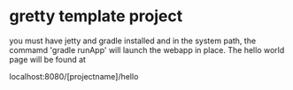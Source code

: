 # gretty template project

you must have jetty and gradle installed and in the system path, the commamd 'gradle runApp' will launch the webapp in place. The hello world page will be found at  
  
localhost:8080/[projectname]/hello
